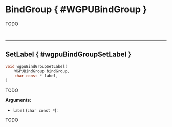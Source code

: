 

# BindGroup { #WGPUBindGroup }


TODO




<br/><!-- poor man's styling, just for the demo before we use a non default theme -->
***

## SetLabel { #wgpuBindGroupSetLabel }

```C
void wgpuBindGroupSetLabel(
	WGPUBindGroup bindGroup,
	char const * label,
)
```


TODO




**Arguments:**


 - `label` (`char const *`):


TODO






